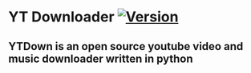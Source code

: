 # YT Downloader [![Version](https://img.shields.io/badge/version-0.0.2-purple.svg)](https://shields.io/)
## YTDown is an open source youtube video and music downloader written in python
